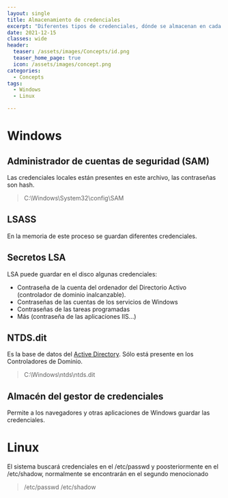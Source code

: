 ```yaml
---
layout: single
title: Almacenamiento de credenciales
excerpt: "Diferentes tipos de credenciales, dónde se almacenan en cada sistema operativo, y cómo tratar de extraerlas."
date: 2021-12-15
classes: wide
header:
  teaser: /assets/images/Concepts/id.png
  teaser_home_page: true
  icon: /assets/images/concept.png
categories:
  - Concepts
tags:
  - Windows
  - Linux

---
```



# Windows
## Administrador de cuentas de seguridad (SAM)

Las credenciales locales están presentes en este archivo, las contraseñas son hash.

> C:\Windows\System32\config\SAM

## LSASS
En la memoria de este proceso se guardan diferentes credenciales.

## Secretos LSA
LSA puede guardar en el disco algunas credenciales:
- Contraseña de la cuenta del ordenador del Directorio Activo (controlador de dominio inalcanzable).
- Contraseñas de las cuentas de los servicios de Windows
- Contraseñas de las tareas programadas
- Más (contraseña de las aplicaciones IIS...)

## NTDS.dit
Es la base de datos del [Active Directory](/Active-Directory/). Sólo está presente en los Controladores de Dominio.

> C:\Windows\ntds\ntds.dit

## Almacén del gestor de credenciales
Permite a los navegadores y otras aplicaciones de Windows guardar las credenciales.


# Linux
El sistema buscará credenciales en el /etc/passwd y poosteriormente en el /etc/shadow, normalmente se encontrarán en el segundo menocionado

> /etc/passwd
> /etc/shadow
